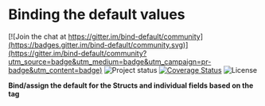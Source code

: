 # Binding the default values

[![Join the chat at https://gitter.im/bind-default/community](https://badges.gitter.im/bind-default/community.svg)](https://gitter.im/bind-default/community?utm_source=badge&utm_medium=badge&utm_campaign=pr-badge&utm_content=badge)
![Project status](https://img.shields.io/badge/version-0.0.1-green.svg)
[![Coverage Status](https://coveralls.io/repos/github/vijaynallagatla/setdefault/badge.svg?branch=main)](https://coveralls.io/github/vijaynallagatla/setdefault?branch=main)
![License](https://img.shields.io/dub/l/vibe-d.svg)

**Bind/assign the default for the Structs and individual fields based on the tag**

